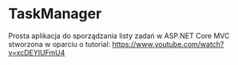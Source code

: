 # TaskManager
Prosta aplikacja do sporządzania listy zadań w ASP.NET Core MVC stworzona w oparciu o tutorial: https://www.youtube.com/watch?v=xcDEYIUFmU4
